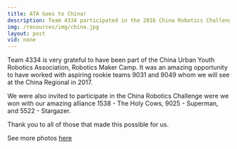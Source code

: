 ```yaml
---
title: ATA Goes to China!
description: Team 4334 participated in the 2016 China Robotics Challenge, working with aspiring rookie teams.
img: /resources/img/china.jpg
layout: post
vid: none
---
```


Team 4334 is very grateful to have been part of the China Urban Youth Robotics
Association, Robotics Maker Camp. It was an amazing opportunity to have worked
with aspiring rookie teams 9031 and 9049 whom we will see at the China Regional
in 2017.

We were also invited to participate in the China Robotics Challenge were we won
with our amazing alliance 1538 - The Holy Cows, 9025 - Superman, and 5522 -
Stargazer.

Thank you to all of those that made this possible for us.

See more photos [here](https://www.facebook.com/Team4334/posts/1104629999607370)

